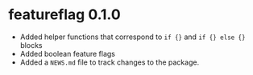 # featureflag 0.1.0

* Added helper functions that correspond to `if {}` and `if {} else {}` blocks 
* Added boolean feature flags
* Added a `NEWS.md` file to track changes to the package.
